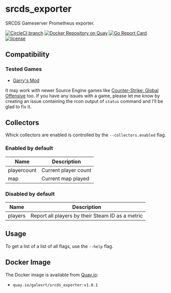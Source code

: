 # srcds_exporter
SRCDS Gameserver Prometheus exporter.

[![CircleCI branch](https://img.shields.io/circleci/project/github/RedSparr0w/node-csgo-parser/master.svg)]() [![Docker Repository on Quay](https://quay.io/repository/galexrt/srcds_exporter/status "Docker Repository on Quay")](https://quay.io/repository/galexrt/srcds_exporter) [![Go Report Card](https://goreportcard.com/badge/github.com/galexrt/srcds_exporter)](https://goreportcard.com/report/github.com/galexrt/srcds_exporter) [![license](https://img.shields.io/github/license/mashape/apistatus.svg)]()

## Compatibility

### Tested Games
* [Garry's Mod](https://store.steampowered.com/app/4000/Garrys_Mod/)

It may work with newer Source Engine games like [Counter-Strike: Global Offensive](http://store.steampowered.com/app/730/CounterStrike_Global_Offensive/) too.
If you have any issues with a game, please let me know by creating an issue containing the rcon output of `status` command and I'll be glad to fix it.

## Collectors
Whick collectors are enabled is controlled by the `--collectors.enabled` flag.

### Enabled by default

Name     | Description
---------|-------------
playercount | Current player count
map | Current map played

### Disabled by default

Name     | Description
---------|-------------
players | Report all players by their Steam ID as a metric

## Usage
To get a list of a list of all flags, use the `--help` flag.

## Docker Image
The Docker image is available from [Quay.io](https://quay.io):
* `quay.io/galexrt/srcds_exporter:v1.0.1`
